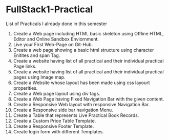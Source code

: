 # FullStack1-Practical

List of Practicals I already done in this semester

1.  Create a Web page including HTML basic skeleton using Offline HTML, Editor and Online Sandbox Enviornment.
2.  Live your First Web-Page on Git-Hub.
3.  Create a web page showing a basic html structure using character Enitites and span Tag.
4.  Create a website having list of all practical and their individual practical Page links.
5.  Create a website having list of all practical and their individual practical pages using Image map.
6.  Create a Website whose layout has been made using css layourt properities.
7.  Create a Web page layout using div tags.
8.  Create a Web Page having Fixed Navigation Bar with the given content.
9.  Create a Responsive Web layout with responsive Navigation Bar.
10. Create a Responsive side bar navigation Menu.
11. Create a Table that represents Live Practical Book Records.
12. Create a Custom Price Table Template.                  
13. Create a Responsive Footer Template.
14. Create login form with different Templates.
